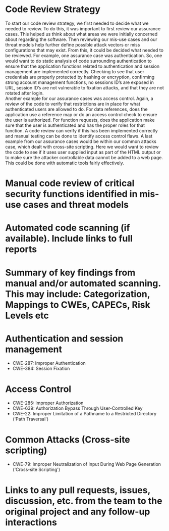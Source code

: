 # Code Review Strategy
To start our code review strategy, we first needed to decide what we needed to review.  To do this, it was important to first review our assurance cases.  This helped us think about what areas we were initially concerned about regarding the software. Then reviewing our mis-use cases and our threat models help further define possible attack vectors or miss configurations that may exist.  From this, it could be decided what needed to be reviewed.  For example, one assurance case was authentication.  So, one would want to do static analysis of code surrounding authentication to ensure that the application functions related to authentication and session management are implemented correctly.  Checking to see that user credentials are properly protected by hashing or encryption, confirming strong account management functions, no sessions ID’s are exposed in URL, session ID’s are not vulnerable to fixation attacks, and that they are not rotated after login.  
Another example for our assurance cases was access control.  Again, a review of the code to verify that restrictions are in place for what authenticated users are allowed to do.  For data references, does the application use a reference map or do an access control check to ensure the user is authorized.  For function requests, does the application make sure that the user is authenticated and has the proper roles for that function.  A code review can verify if this has been implemented correctly and manual testing can be done to identify access control flaws.
A last example from our assurance cases would be within our common attacks case, which dealt with cross-site scripting.  Here we would want to review the code to see if it uses user supplied input as part of the HTML output or to make sure the attacker controllable data cannot be added to a web page.  This could be done with automatic tools fairly effectively.


# Manual code review of critical security functions identified in mis-use cases and threat models
# Automated code scanning (if available). Include links to full reports
# Summary of key findings from manual and/or automated scanning. This may include: Categorization, Mappings to CWEs, CAPECs, Risk Levels etc
# Authentication and session management
* CWE-287: Improper Authentication
* CWE-384: Session Fixation
# Access Control
* CWE-285: Improper Authorization
* CWE-639: Authorization Bypass Through User-Controlled Key
* CWE-22: Improper Limitation of a Pathname to a Restricted Directory ('Path Traversal')
# Common Attacks (Cross-site scripting)
* CWE-79: Improper Neutralization of Input During Web Page Generation ('Cross-site Scripting')

# Links to any pull requests, issues, discussion, etc. from the team to the original project and any follow-up interactions
